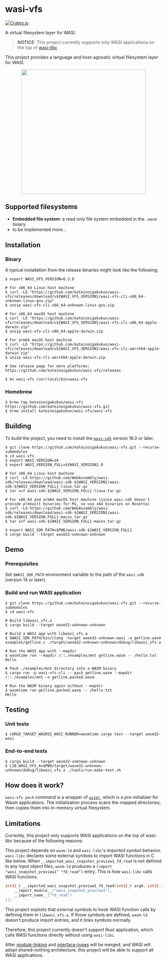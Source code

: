 # wasi-vfs

[![Crates.io](https://img.shields.io/crates/v/wasi-vfs)](https://crates.io/crates/wasi-vfs)

A virtual filesystem layer for WASI.

> **NOTICE**: This project currently supports only WASI applications on the top of [wasi-libc](https://github.com/webassembly/wasi-libc)

This project provides a language and host-agnostic virtual filesystem layer for WASI.

<div align="center">
  <img src="./docs/overview.png" width="400px">
</div>

## Supported filesystems

- **Embedded file system**: a read only file system embedded in the `.wasm` binary.
- to be implemented more...

## Installation

### Binary

A typical installation from the release binaries might look like the following:

```console
$ export WASI_VFS_VERSION=0.3.0

# For x86_64 Linux host machine
$ curl -LO "https://github.com/kateinoigakukun/wasi-vfs/releases/download/v${WASI_VFS_VERSION}/wasi-vfs-cli-x86_64-unknown-linux-gnu.zip"
$ unzip wasi-vfs-cli-x86_64-unknown-linux-gnu.zip

# For x86_64 macOS host machine
$ curl -LO "https://github.com/kateinoigakukun/wasi-vfs/releases/download/v${WASI_VFS_VERSION}/wasi-vfs-cli-x86_64-apple-darwin.zip"
$ unzip wasi-vfs-cli-x86_64-apple-darwin.zip

# For arm64 macOS host machine
$ curl -LO "https://github.com/kateinoigakukun/wasi-vfs/releases/download/v${WASI_VFS_VERSION}/wasi-vfs-cli-aarch64-apple-darwin.zip"
$ unzip wasi-vfs-cli-aarch64-apple-darwin.zip

# See release page for more platforms: https://github.com/kateinoigakukun/wasi-vfs/releases

$ mv wasi-vfs /usr/local/bin/wasi-vfs
```

### Homebrew

```console
$ brew tap kateinoigakukun/wasi-vfs https://github.com/kateinoigakukun/wasi-vfs.git
$ brew install kateinoigakukun/wasi-vfs/wasi-vfs
```

## Building

To build the project, you need to install the [`wasi-sdk`](https://github.com/WebAssembly/wasi-sdk) version 16.0 or later.

```console
$ git clone https://github.com/kateinoigakukun/wasi-vfs.git --recurse-submodules
$ cd wasi-vfs
$ export WASI_VERSION=16
$ export WASI_VERSION_FULL=${WASI_VERSION}.0

# For x86_64 Linux host machine
$ curl -LO https://github.com/WebAssembly/wasi-sdk/releases/download/wasi-sdk-${WASI_VERSION}/wasi-sdk-${WASI_VERSION_FULL}-linux.tar.gz
$ tar xvf wasi-sdk-${WASI_VERSION_FULL}-linux.tar.gz

# For x86_64 and arm64 macOS host machine (since wasi-sdk doesn't provide prebuilt binaries for M1, so use x64 binaries on Rosetta)
$ curl -LO https://github.com/WebAssembly/wasi-sdk/releases/download/wasi-sdk-${WASI_VERSION}/wasi-sdk-${WASI_VERSION_FULL}-macos.tar.gz
$ tar xvf wasi-sdk-${WASI_VERSION_FULL}-macos.tar.gz

$ export WASI_SDK_PATH=$PWD/wasi-sdk-${WASI_VERSION_FULL}
$ cargo build --target wasm32-unknown-unknown
```

## Demo

### Prerequisites

Set `$WASI_SDK_PATH` environment variable to the path of the `wasi-sdk` (version 14 or later).

### Build and run WASI application

```console
$ git clone https://github.com/kateinoigakukun/wasi-vfs.git --recurse-submodules
$ cd wasi-vfs

# Build libwasi_vfs.a
$ cargo build --target wasm32-unknown-unknown

# Build a WASI app with libwasi_vfs.a
$ $WASI_SDK_PATH/bin/clang -target wasm32-unknown-wasi -o getline.wasm examples/getline.c ./target/wasm32-unknown-unknown/debug/libwasi_vfs.a

# Run the WASI app with --mapdir
$ wasmtime run --mapdir /::./examples/mnt getline.wasm -- /hello.txt
Hello

# Pack ./examples/mnt directory into a WASM binary
$ cargo run -p wasi-vfs-cli -- pack getline.wasm --mapdir /::./examples/mnt -o getline.packed.wasm

# Run the WASM binary again without --mapdir
$ wasmtime run getline.packed.wasm -- /hello.txt
Hello
```

## Testing

### Unit tests

```console
$ CARGO_TARGET_WASM32_WASI_RUNNER=wasmtime cargo test --target wasm32-wasi
```

### End-to-end tests

```console
$ cargo build --target wasm32-unknown-unknown
$ LIB_WASI_VFS_A=$PWD/target/wasm32-unknown-unknown/debug/libwasi_vfs.a ./tools/run-make-test.sh
```


## How does it work?

`wasi-vfs pack` command is a wrapper of [`wizer`](https://github.com/bytecodealliance/wizer/), which is a pre-initializer for Wasm applications.
The initialization process scans the mapped directories, then copies them into in-memory virtual filesystem.

## Limitations

Currently, this project only supports WASI applications on the top of wasi-libc because of the following reasons:

This project depends on `wasm-ld` and `wasi-libc`'s imported symbol behavior.
  `wasi-libc` declares some external symbols to import WASI functions in C like below. When `__imported_wasi_snapshot_preview1_fd_read` is not defined in any input object files, `wasm-ld` produces a `(import "wasi_snapshot_preview1" "fd_read")` entry. This is how `wasi-libc` calls WASI functions.

```c
int32_t __imported_wasi_snapshot_preview1_fd_read(int32_t arg0, int32_t arg1, int32_t arg2, int32_t arg3) __attribute__((
    __import_module__("wasi_snapshot_preview1"),
    __import_name__("fd_read")
));
```

This project exploits that external symbols to hook WASI function calls by defining them in `libwasi_vfs.a`. If those symbols are defined, `wasm-ld` doesn't produce import entries, and it links symbols normally.

Therefore, this project currently doesn't support Rust application, which calls WASI functions directly without using `wasi-libc`.


After [module-linking](https://github.com/WebAssembly/module-linking/blob/main/design/proposals/module-linking/Explainer.md) and [interface-types](https://github.com/WebAssembly/interface-types) will be merged, and WASI will adopt shared-nothing architecture, this project will be able to support all WASI applications.
